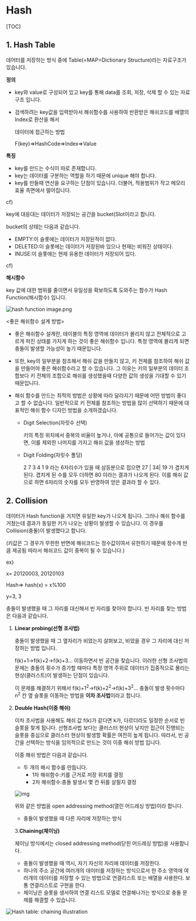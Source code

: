 # Hash



[TOC]



## 1. Hash Table

데어터를 저장하는 방식 중에 Table(=MAP=Dictionary Structure)라는 자료구조가 있습니다.

**정의**

- key와 value로 구성되어 있고 key를 통해 data를 조회, 저장, 삭제 할 수 있는 자료구조 입니다.

- 검색하려는 key값을 입력받아서 해쉬함수를 사용하여 반환받은  해쉬코드를 배열의 Index로 환산을 해서

  데이터에 접근하는 방법

  F(key)=>HashCode=>Index=>Value

**특징**

- key를 만드는 수식이 따로 존재합니다.
- key는 데이터를 구분하는 역할을 하기 때문에 unique 해야 합니다.
- key를 만들때 연산을 요구하는 단점이 있습니다. 더불어, 적용범위가 작고 메모리 효율 측면에서 떨어집니다.



cf)

key에 대응대는 데이터가 저장되는 공간을 bucket(Slot이라고 합니다.

bucket의 상태는 다음과 같습니다.

- EMPTY:이 슬롯에는 데이터가 저장된적이 없다.
- DELETED:이 슬롯에는 데이터가 저장된바 있으나 현재는 비워진 상태이다.
- INUSE:이 슬롯에는 현재 유용한 데이터가 저장되어 있다.

cf)

**해시함수**

key 값에 대한 범위를 줄이면서 유일성을 확보하도록 도와주는 함수가 Hash Function(해시함수) 입니다.

![hash function image.png](https://steemitimages.com/DQmUXjW7A8FDbXchu9WYy6LBWskraAviLy7RzYuPfCSp4tH/hash%20function%20image.png)



<좋은 해쉬함수 설계 방법>

- 좋은 해쉬함수 설계란, 테이블의 특정 영역에 데이터가 몰리지 않고 전체적으로 고르게 퍼진 상태를 가지게 하는 것이 좋은 해쉬함수 입니다. 특정 영역에 몰리게 되면 충돌이 발생할 가능성이 높기 때문입니다.

- 또한, key의 일부분을 참조해서 해쉬 값을 만들지 않고, 키 전체를 참조하여 해쉬 값을 만들어야 좋은 해쉬함수라고 할 수 있습니다. 그 이유는 키의 일부분의 데이터 조합보다 키 전체의 조합으로 해쉬를 생성했을때 다양한 값의 생성을 기대할 수 있기 때문입니다.

- 해쉬 함수를 만드는 최적의 방법은 상황에 따라 달라지기 때문에 어떤 방법이 좋다고 할 수 없습니다. 일반적으로 키 전체를 참조하는 방법을 많이 선택하기 때문에 대표적인 해쉬 함수 디자인 방법을 소개하겠습니다.

  - Digit Selection(자릿수 선택)

    키의 특정 위치에서 중복의 비율이 높거나, 아예 공통으로 들어가는 값이 있다면, 이를 제외한 나머지를 가지고 해쉬 값을 생성하는 방법

    

  - Digit Folding(자릿수 폴딩)

    2 7 3 4 1 9 라는 6자리수가 있을 때 삼등분으로 접으면 27 | 34| 19 가 겹치게 된다. 겹치게 된 수를 모두 더하면 80 이라는 결과가 나오게 된다. 이를 해쉬 값으로 하면 6자리의 숫자를 모두 반영하여 얻은 결과라 할 수 있다.



## 2. Collision

데이터가 Hash function을 거치면 유일한 key가 나오게 됩니다. 그러나 해쉬 함수를 거쳤는데 결과가 동일한 키가 나오는 상황이 발생할 수 있습니다. 이 경우를 Collision(충돌)이 발생했다고 합니다.

(키값은 그 경우가 무한한 반면에 해쉬코드는 정수값이여서 유한하기 때문에  정수개 만큼 제공됨 따라서 해쉬코드 값이 중복이 될 수 있습니다.)

ex)

x= 20120003, 20120103

Hash=> hash(x) = x%100

y=3, 3



충돌이 발생했을 때 그 자리를 대신해서 빈 자리를 찾아야 합니다. 빈 자리를 찾는 방법은 다음과 같습니다.

1. **Linear probing(선형 조사법)**

   충돌이 발생했을 때 그 옆자리가 비었는지 살펴보고, 비었을 경우 그 자리에 대신 저장하는 방법 입니다.

   f(k)+1->f(k)+2->f(k)+3... 이동하면서 빈 공간을 찾습니다. 이러한 선형 조사법의 문제는 충돌의 횟수가 증가할 때마다 특정 영역 주위로 데이터가 집중적으로 몰리는 현상(클러스트)이 발생하는 단점이 있습니다.

   이 문제를 해결하기 위해서 f(k)+1<sup>2</sup>->f(k)+2<sup>2</sup>->f(k)+3<sup>2</sup>... 충돌이 발생 횟수마다 n<sup>2</sup> 칸 옆 슬롯을 이동하는 방법을 **이차 조사법**이라고 합니다.

   

2. **Double Hash(이중 해쉬)**

   이차 조사법을 사용해도 해쉬 값 f(k)가 같다면 k가, 다르더라도 일정한 순서로 빈 슬롯을 찾게 됩니다. 선형조사법 보다는 클러스터 현상이 낮지만 접근이 진행되는 슬롯을 중심으로 클러스터 현상이 발생할 확률은 여전히 높게 됩니다. 따라서, 빈 공간을 선택하는 방식을 임의적으로 만드는 것이 이중 해쉬 방법 입니다.

   이중 해쉬 방법은 다음과 같습니다.

   - 두 개의 해시 함수를 만듭니다.
     - 1차 해쉬함수:키를 근거로 저장 위치를 결정
     - 2차 해쉬함수:충돌 발생시 몇 칸 뒤를 살필지 결정

   

   ![img](https://upload.wikimedia.org/wikipedia/commons/thumb/9/90/HASHTB12.svg/1024px-HASHTB12.svg.png)

   위와 같은 방법을 open addressing method(열린 어드레싱 방법)이라 합니다.

   - 충돌이 발생했을 때 다른 자리에 저장하는 방식

   

   

   3.**Chaining(체이닝)**

      체이닝 방식에서는 closed addressing method(닫힌 어드레싱 방법)을 사용합니다. 

   - 충돌이 발생했을 때 역시, 자기 자신의 자리에 데이터를 저장한다.
   - 하나의 주소 공간에 여러개의 데이터를 저장하는 방식으로서 한 주소 영역에 여러개의 데이터를 저장할 수 있는 방법으로 연결리스트 또는 배열을 사용한다. 보통 연결리스트로 구현을 한다.
   - 체이닝은 슬롯을 생서하여 연결 리스트 모델로 연결해나가는 방식으로 충돌 문제를 해결할 수 있습니다.

   

  ![Hash table: chaining illustration](http://www.algolist.net/img/hash-table-chaining.png)







